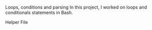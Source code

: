 Loops, conditions and parsing
In this project, I worked on loops and conditionals statements in Bash.

Helper File 
